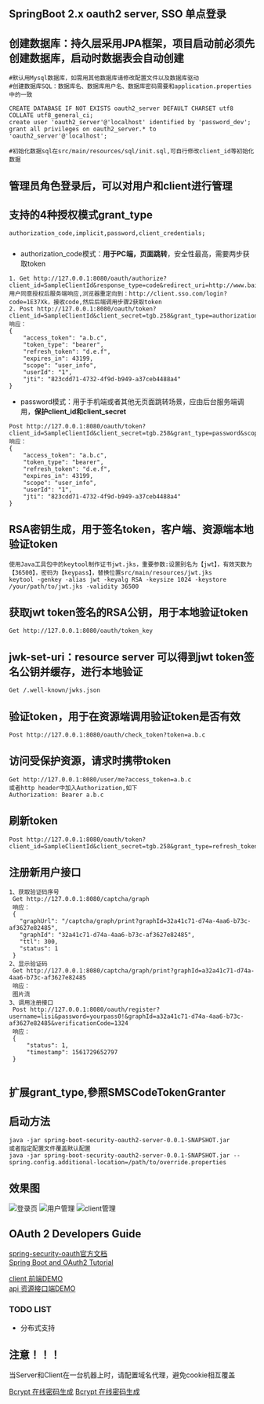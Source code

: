 ## SpringBoot 2.x oauth2 server, SSO 单点登录

## 创建数据库：持久层采用JPA框架，项目启动前必须先创建数据库，启动时数据表会自动创建</br>
````
#默认用Mysql数据库，如需用其他数据库请修改配置文件以及数据库驱动
#创建数据库SQL：数据库名、数据库用户名、数据库密码需要和application.properties中的一致

CREATE DATABASE IF NOT EXISTS oauth2_server DEFAULT CHARSET utf8 COLLATE utf8_general_ci;
create user 'oauth2_server'@'localhost' identified by 'password_dev';
grant all privileges on oauth2_server.* to 'oauth2_server'@'localhost';

#初始化数据sql在src/main/resources/sql/init.sql,可自行修改client_id等初始化数据
````
## 管理员角色登录后，可以对用户和client进行管理</br>
## 支持的4种授权模式grant_type</br>
````
authorization_code,implicit,password,client_credentials;
````
#####
* authorization_code模式：**用于PC端，页面跳转**，安全性最高，需要两步获取token
````
1. Get http://127.0.0.1:8080/oauth/authorize?client_id=SampleClientId&response_type=code&redirect_uri=http://www.baidu.com
用户同意授权后服务端响应,浏览器重定向到：http://client.sso.com/login?code=1E37Xk，接收code,然后后端调用步骤2获取token
2. Post http://127.0.0.1:8080/oauth/token?client_id=SampleClientId&client_secret=tgb.258&grant_type=authorization_code&redirect_uri=http://www.baidu.com&code=1E37Xk
响应：
{
    "access_token": "a.b.c",
    "token_type": "bearer",
    "refresh_token": "d.e.f",
    "expires_in": 43199,
    "scope": "user_info",
    "userId": "1",
    "jti": "823cdd71-4732-4f9d-b949-a37ceb4488a4"
}
````
* password模式：用于手机端或者其他无页面跳转场景，应由后台服务端调用，**保护client_id和client_secret**
````
Post http://127.0.0.1:8080/oauth/token?client_id=SampleClientId&client_secret=tgb.258&grant_type=password&scope=user_info&username=admin&password=tgb.258
响应：
{
    "access_token": "a.b.c",
    "token_type": "bearer",
    "refresh_token": "d.e.f",
    "expires_in": 43199,
    "scope": "user_info",
    "userId": "1",
    "jti": "823cdd71-4732-4f9d-b949-a37ceb4488a4"
}
````
## RSA密钥生成，用于签名token，客户端、资源端本地验证token
````
使用Java工具包中的keytool制作证书jwt.jks，重要参数:设置别名为【jwt】，有效天数为【36500】，密码为【keypass】，替换位置src/main/resources/jwt.jks
keytool -genkey -alias jwt -keyalg RSA -keysize 1024 -keystore /your/path/to/jwt.jks -validity 36500
````
## 获取jwt token签名的RSA公钥，用于本地验证token
````
Get http://127.0.0.1:8080/oauth/token_key
````
## jwk-set-uri：resource server 可以得到jwt token签名公钥并缓存，进行本地验证
````
Get /.well-known/jwks.json
````

## 验证token，用于在资源端调用验证token是否有效</br>
````
Post http://127.0.0.1:8080/oauth/check_token?token=a.b.c
````

## 访问受保护资源，请求时携带token</br>
````
Get http://127.0.0.1:8080/user/me?access_token=a.b.c
或者http header中加入Authorization,如下
Authorization: Bearer a.b.c
````

## 刷新token</br>
````
Post http://127.0.0.1:8080/oauth/token?client_id=SampleClientId&client_secret=tgb.258&grant_type=refresh_token&refresh_token=d.e.f
````

## 注册新用户接口</br>
````
1、获取验证码序号
 Get http://127.0.0.1:8080/captcha/graph
 响应：
 {
   "graphUrl": "/captcha/graph/print?graphId=32a41c71-d74a-4aa6-b73c-af3627e82485",
   "graphId": "32a41c71-d74a-4aa6-b73c-af3627e82485",
   "ttl": 300,
   "status": 1
 }
2、显示验证码
 Get http://127.0.0.1:8080/captcha/graph/print?graphId=a32a41c71-d74a-4aa6-b73c-af3627e82485
 响应：
 图片流
3、调用注册接口 
 Post http://127.0.0.1:8080/oauth/register?username=lisi&password=yourpass0!&graphId=a32a41c71-d74a-4aa6-b73c-af3627e82485&verificationCode=1324
 响应：
 {
     "status": 1,
     "timestamp": 1561729652797
 }
 
````

##  扩展grant_type,參照SMSCodeTokenGranter


## 启动方法</br>
````
java -jar spring-boot-security-oauth2-server-0.0.1-SNAPSHOT.jar
或者指定配置文件覆盖默认配置
java -jar spring-boot-security-oauth2-server-0.0.1-SNAPSHOT.jar --spring.config.additional-location=/path/to/override.properties
````
## 效果图
![登录页](https://raw.githubusercontent.com/jobmission/spring-boot-security-oauth2-server/master/src/test/resources/static/imgs/login.png)
![用户管理](https://raw.githubusercontent.com/jobmission/spring-boot-security-oauth2-server/master/src/test/resources/static/imgs/users.png)
![client管理](https://raw.githubusercontent.com/jobmission/spring-boot-security-oauth2-server/master/src/test/resources/static/imgs/clients.png)

## OAuth 2 Developers Guide
[spring-security-oauth官方文档](https://projects.spring.io/spring-security-oauth/docs/oauth2.html) <br/>
[Spring Boot and OAuth2 Tutorial](https://spring.io/guides/tutorials/spring-boot-oauth2/)

[client 前端DEMO](https://github.com/jobmission/oauth2-client.git) <br/>
[api 资源接口端DEMO](https://github.com/jobmission/oauth2-resource.git)

### TODO LIST
* 分布式支持

## 注意！！！
当Server和Client在一台机器上时，请配置域名代理，避免cookie相互覆盖

[Bcrypt 在线密码生成](https://www.jisuan.mobi/index.php?tag=Bcrypt)
[ Bcrypt 在线密码生成](https://www.devglan.com/online-tools/bcrypt-hash-generator)


